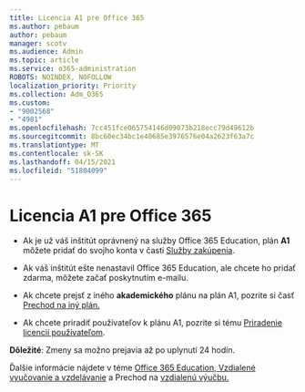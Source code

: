 ```yaml
---
title: Licencia A1 pre Office 365
ms.author: pebaum
author: pebaum
manager: scotv
ms.audience: Admin
ms.topic: article
ms.service: o365-administration
ROBOTS: NOINDEX, NOFOLLOW
localization_priority: Priority
ms.collection: Adm_O365
ms.custom:
- "9002568"
- "4981"
ms.openlocfilehash: 7cc451fce065754146d09073b218ecc79d49612b
ms.sourcegitcommit: 8bc60ec34bc1e40685e3976576e04a2623f63a7c
ms.translationtype: MT
ms.contentlocale: sk-SK
ms.lasthandoff: 04/15/2021
ms.locfileid: "51804099"
---
```

# <a name="a1-license-for-office-365"></a>Licencia A1 pre Office 365

- Ak je už váš inštitút oprávnený na služby Office 365 Education, plán **A1** môžete pridať do svojho konta v časti [Služby zakúpenia](https://docs.microsoft.com/microsoft-365/commerce/buy-another-subscription#buy-another-subscription).

- Ak váš inštitút ešte nenastavil Office 365 Education, ale chcete ho pridať [](https://www.microsoft.com/education/products/office) zdarma, môžete začať poskytnutím e-mailu.

- Ak chcete prejsť z iného **akademického** plánu na plán A1, pozrite si časť [Prechod na iný plán.](https://docs.microsoft.com/microsoft-365/commerce/subscriptions/switch-plans-manually)

- Ak chcete priradiť používateľov k plánu A1, pozrite si tému [Priradenie licencií používateľom](https://docs.microsoft.com/microsoft-365/admin/manage/assign-licenses-to-users).

**Dôležité**: Zmeny sa možno prejavia až po uplynutí 24 hodín.

Ďalšie informácie nájdete v téme [Office 365 Education, Vzdialené vyučovanie a vzdelávanie](https://support.office.com/article/remote-teaching-and-learning-in-office-365-education-f651ccae-7b65-478b-8366-51bb884025c4) a Prechod na [vzdialenú výučbu.](https://www.microsoft.com/education/remote-learning)
